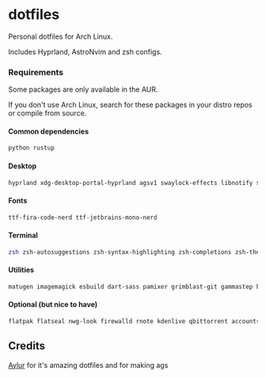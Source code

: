 # dotfiles

Personal dotfiles for Arch Linux.

Includes Hyprland, AstroNvim and zsh configs.

### Requirements

Some packages are only available in the AUR.

If you don't use Arch Linux, search for these packages in your distro repos or compile from source.

#### Common dependencies

```bash
python rustup
```

#### Desktop

```bash
hyprland xdg-desktop-portal-hyprland agsv1 swaylock-effects libnotify swww swayidle zen-browser
```

#### Fonts

```bash
ttf-fira-code-nerd ttf-jetbrains-mono-nerd
```

#### Terminal

```bash
zsh zsh-autosuggestions zsh-syntax-highlighting zsh-completions zsh-theme-powerlevel10k neovim clipse tmux tmux-plugin-manager fzf zoxide bat kitty fd
```

#### Utilities

```bash
matugen imagemagick esbuild dart-sass pamixer grimblast-git gammastep btop pfetch-rs cava polkit-gnome pavucontrol imv gnome-bluetooth-3.0 blueman brightnessctl nm-connection-editor
```

#### Optional (but nice to have)

```bash
flatpak flatseal nwg-look firewalld rnote kdenlive qbittorrent accountsservice gnome-disk-utility libreoffice bottles obsidian kooha mpv krita nautilus inotify-tools
```

## Credits

[Aylur](https://github.com/Aylur/dotfiles) for it's amazing dotfiles and for making ags
